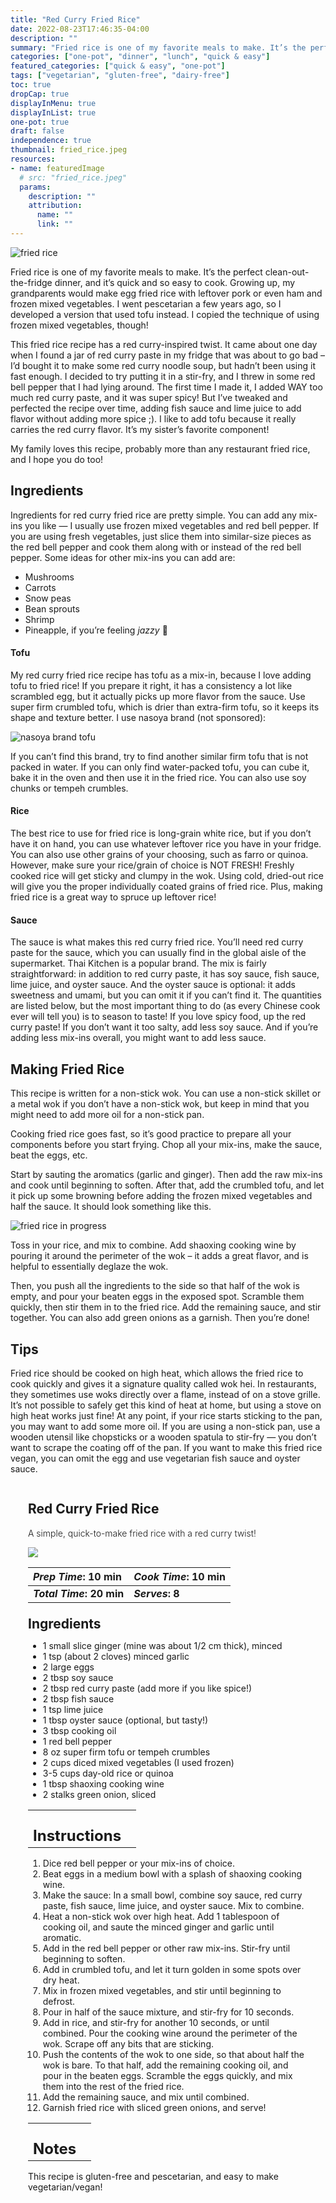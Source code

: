 ```yaml
---
title: "Red Curry Fried Rice"
date: 2022-08-23T17:46:35-04:00
description: ""
summary: "Fried rice is one of my favorite meals to make. It’s the perfect clean-out-the-fridge dinner, and it’s quick and so easy to cook. Growing up, my grandparents would make egg fried rice with leftover pork or even ham and frozen mixed vegetables. "
categories: ["one-pot", "dinner", "lunch", "quick & easy"]
featured_categories: ["quick & easy", "one-pot"]
tags: ["vegetarian", "gluten-free", "dairy-free"]
toc: true
dropCap: true
displayInMenu: true
displayInList: true
one-pot: true
draft: false
independence: true
thumbnail: fried_rice.jpeg
resources:
- name: featuredImage
  # src: "fried_rice.jpeg"
  params:
    description: ""
    attribution:
      name: ""
      link: ""
---
```


![fried rice](../../fried_rice.jpeg)

Fried rice is one of my favorite meals to make. It’s the perfect clean-out-the-fridge dinner, and it’s quick and so easy to cook. Growing up, my grandparents would make egg fried rice with leftover pork or even ham and frozen mixed vegetables. I went pescetarian a few years ago, so I developed a version that used tofu instead. I copied the technique of using frozen mixed vegetables, though!

This fried rice recipe has a red curry-inspired twist. It came about one day when I found a jar of red curry paste in my fridge that was about to go bad – I’d bought it to make some red curry noodle soup, but hadn’t been using it fast enough. I decided to try putting it in a stir-fry, and I threw in some red bell pepper that I had lying around. The first time I made it, I added WAY too much red curry paste, and it was super spicy! But I’ve tweaked and perfected the recipe over time, adding fish sauce and lime juice to add flavor without adding more spice ;). I like to add tofu because it really carries the red curry flavor. It’s my sister’s favorite component!

My family loves this recipe, probably more than any restaurant fried rice, and I hope you do too!

## Ingredients
Ingredients for red curry fried rice are pretty simple. You can add any mix-ins you like — I usually use frozen mixed vegetables and red bell pepper. If you are using fresh vegetables, just slice them into similar-size pieces as the red bell pepper and cook them along with or instead of the red bell pepper. Some ideas for other mix-ins you can add are:

- Mushrooms
- Carrots
- Snow peas
- Bean sprouts
- Shrimp
- Pineapple, if you’re feeling *jazzy* 🙂

#### Tofu
My red curry fried rice recipe has tofu as a mix-in, because I love adding tofu to fried rice! If you prepare it right, it has a consistency a lot like scrambled egg, but it actually picks up more flavor from the sauce. Use super firm crumbled tofu, which is drier than extra-firm tofu, so it keeps its shape and texture better. I use nasoya brand (not sponsored):

![nasoya brand tofu](../../tofu_nasoya.jpeg)

If you can’t find this brand, try to find another similar firm tofu that is not packed in water. If you can only find water-packed tofu, you can cube it, bake it in the oven and then use it in the fried rice. You can also use soy chunks or tempeh crumbles.

#### Rice
The best rice to use for fried rice is long-grain white rice, but if you don’t have it on hand, you can use whatever leftover rice you have in your fridge. You can also use other grains of your choosing, such as farro or quinoa. However, make sure your rice/grain of choice is NOT FRESH! Freshly cooked rice will get sticky and clumpy in the wok. Using cold, dried-out rice will give you the proper individually coated grains of fried rice. Plus, making fried rice is a great way to spruce up leftover rice!

#### Sauce
The sauce is what makes this red curry fried rice. You’ll need red curry paste for the sauce, which you can usually find in the global aisle of the supermarket. Thai Kitchen is a popular brand. The mix is fairly straightforward: in addition to red curry paste, it has soy sauce, fish sauce, lime juice, and oyster sauce. And the oyster sauce is optional: it adds sweetness and umami, but you can omit it if you can’t find it. The quantities are listed below, but the most important thing to do (as every Chinese cook ever will tell you) is to season to taste! If you love spicy food, up the red curry paste! If you don’t want it too salty, add less soy sauce. And if you’re adding less mix-ins overall, you might want to add less sauce.

## Making Fried Rice
This recipe is written for a non-stick wok. You can use a non-stick skillet or a metal wok if you don’t have a non-stick wok, but keep in mind that you might need to add more oil for a non-stick pan.

Cooking fried rice goes fast, so it’s good practice to prepare all your components before you start frying. Chop all your mix-ins, make the sauce, beat the eggs, etc.

Start by sauting the aromatics (garlic and ginger). Then add the raw mix-ins and cook until beginning to soften. After that, add the crumbled tofu, and let it pick up some browning before adding the frozen mixed vegetables and half the sauce. It should look something like this.

![fried rice in progress](../../fried_rice_in_progress.jpeg)

Toss in your rice, and mix to combine. Add shaoxing cooking wine by pouring it around the perimeter of the wok – it adds a great flavor, and is helpful to essentially deglaze the wok.

Then, you push all the ingredients to the side so that half of the wok is empty, and pour your beaten eggs in the exposed spot. Scramble them quickly, then stir them in to the fried rice. Add the remaining sauce, and stir together. You can also add green onions as a garnish. Then you’re done!

## Tips
Fried rice should be cooked on high heat, which allows the fried rice to cook quickly and gives it a signature quality called wok hei. In restaurants, they sometimes use woks directly over a flame, instead of on a stove grille. It’s not possible to safely get this kind of heat at home, but using a stove on high heat works just fine!
At any point, if your rice starts sticking to the pan, you may want to add some more oil.
If you are using a non-stick pan, use a wooden utensil like chopsticks or a wooden spatula to stir-fry — you don’t want to scrape the coating off of the pan.
If you want to make this fried rice vegan, you can omit the egg and use vegetarian fish sauce and oyster sauce.

<div class = "bg-pink-100 dark:bg-gray-700"  id = "recipe"> 
<div class = "bg-pink-100 dark:bg-gray-700"  style = "padding-left:2em; margin-top:0; margin-bottom:0;">

<div style="display:grid; align-items:start; justify-content:space-between; padding-right:2em" class="grid-cols-2 gap-2 md:gap-4 lg:gap-8 xl:gap-12"><div class = "mb-8"><h2>Red Curry Fried Rice</h2><p style = "font-weight: 300;">A simple, quick-to-make fried rice with a red curry twist!</p></div> <img src="../../fried_rice.jpeg"  class="w-full h-auto mx-auto"></div>

| _Prep Time_: 10 min  | _Cook Time_: 10 min  |
| :--- | :--- |
| **_Total Time_: 20 min** | **_Serves_: 8**  |

</div>
<div style="padding-left:2em; padding-right:2em; border-width:3px; margin-top:0;" class="bg-white dark:bg-gray-900 border-pink-100 dark:border-gray-700 dark:!text-white">
 <div><h2 style = "margin-top:1em; margin-bottom:0;" >Ingredients</h2></div>

- 1 small slice ginger (mine was about 1/2 cm thick), minced
- 1 tsp (about 2 cloves) minced garlic
- 2 large eggs
- 2 tbsp soy sauce
- 2 tbsp red curry paste (add more if you like spice!)
- 2 tbsp fish sauce
- 1 tsp lime juice
- 1 tbsp oyster sauce (optional, but tasty!)
- 3 tbsp cooking oil
- 1 red bell pepper
- 8 oz super firm tofu or tempeh crumbles
- 2 cups diced mixed vegetables (I used frozen)
- 3-5 cups day-old rice or quinoa
- 1 tbsp shaoxing cooking wine
- 2 stalks green onion, sliced

|   |    |
| :--- | :--- |
| <div><h2 style = "margin-top:1em; margin-bottom:0;" >Instructions</h2></div>|   |

1. Dice red bell pepper or your mix-ins of choice.
2. Beat eggs in a medium bowl with a splash of shaoxing cooking wine.
3. Make the sauce: In a small bowl, combine soy sauce, red curry paste, fish sauce, lime juice, and oyster sauce. Mix to combine.
4. Heat a non-stick wok over high heat. Add 1 tablespoon of cooking oil, and saute the minced ginger and garlic until aromatic.
5. Add in the red bell pepper or other raw mix-ins. Stir-fry until beginning to soften.
6. Add in crumbled tofu, and let it turn golden in some spots over dry heat.
7. Mix in frozen mixed vegetables, and stir until beginning to defrost.
8. Pour in half of the sauce mixture, and stir-fry for 10 seconds.
9. Add in rice, and stir-fry for another 10 seconds, or until combined. Pour the cooking wine around the perimeter of the wok. Scrape off any bits that are sticking.
10. Push the contents of the wok to one side, so that about half the wok is bare. To that half, add the remaining cooking oil, and pour in the beaten eggs. Scramble the eggs quickly, and mix them into the rest of the fried rice.
11. Add the remaining sauce, and mix until combined.
12. Garnish fried rice with sliced green onions, and serve!

|   |    |
| :--- | :--- |
| <div><h2 style = "margin-top:1em; margin-bottom:0;" >Notes</h2></div>|   |

This recipe is gluten-free and pescetarian, and easy to make vegetarian/vegan!

</div>
</div>